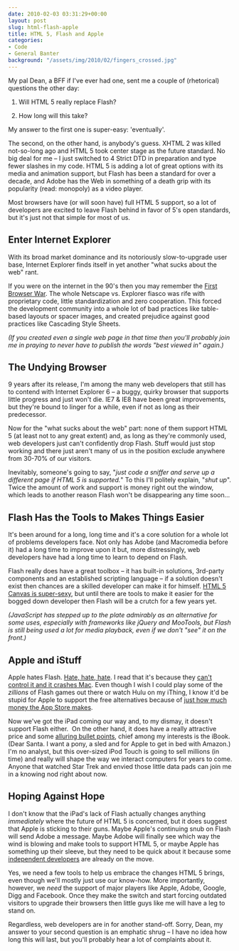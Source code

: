 ```yaml
---
date: 2010-02-03 03:31:29+00:00
layout: post
slug: html-flash-apple
title: HTML 5, Flash and Apple
categories:
- Code
- General Banter
background: "/assets/img/2010/02/fingers_crossed.jpg"
---
```


My pal Dean, a BFF if I've ever had one, sent me a couple of (rhetorical) questions the other day:

	
  1. Will HTML 5 really replace Flash?

	
  2. How long will this take?


My answer to the first one is super-easy: 'eventually'.

The second, on the other hand, is anybody's guess. XHTML 2 was killed not-so-long ago and HTML 5 took center stage as the future standard. No big deal for me – I just switched to 4 Strict DTD in preparation and type fewer slashes in my code. HTML 5 is adding a lot of great options with its media and animation support, but Flash has been a standard for over a decade, and Adobe has the Web in something of a death grip with its popularity (read: monopoly) as a video player.

Most browsers have (or will soon have) full HTML 5 support, so a lot of developers are excited to leave Flash behind in favor of 5's open standards,  but it's just not that simple for most of us.


## Enter Internet Explorer

With its broad market dominance and its notoriously slow-to-upgrade user base, Internet Explorer finds itself in yet another "what sucks about the web" rant.

If you were on the internet in the 90's then you may remember the [First Browser War](http://en.wikipedia.org/wiki/First_browser_war#The_first_browser_war). The whole Netscape vs. Explorer fiasco was rife with proprietary code, little standardization and zero cooperation. This forced the development community into a whole lot of bad practices like table-based layouts or spacer images, and created prejudice against good practices like Cascading Style Sheets.

_(If you created even a single web page in that time then you'll probably join me in praying to never have to publish the words "best viewed in" again.)_


## The Undying Browser


9 years after its release, I'm among the many web developers that still has to contend with Internet Explorer 6 – a buggy, quirky browser that supports little progress and just won't die. IE7 & IE8 have been great improvements, but they're bound to linger for a while, even if not as long as their predecessor.

Now for the "what sucks about the web" part: none of them support HTML 5 (at least not to any great extent) and, as long as they're commonly used, web developers just can't confidently drop Flash. Stuff would just stop working and there just aren't many of us in the position exclude anywhere from 30-70% of our visitors.

Inevitably, someone's going to say, "_just code a sniffer and serve up a different page if HTML 5 is supported._" To this I'll politely explain, "_shut up_". Twice the amount of work and support is money right out the window, which leads to another reason Flash won't be disappearing any time soon...


## Flash Has the Tools to Makes Things Easier

It's been around for a long, long time and it's a core solution for a whole lot of problems developers face. Not only has Adobe (and Macromedia before it) had a long time to improve upon it but, more distressingly, web developers have had a long time to learn to depend on Flash.

Flash really does have a great toolbox – it has built-in solutions, 3rd-party components and an established scripting language – if a solution doesn't exist then chances are a skilled developer can make it for himself. [HTML 5 Canvas is super-sexy](http://9elements.com/io/?p=153), but until there are tools to make it easier for the bogged down developer then Flash will be a crutch for a few years yet.

_(JavaScript has stepped up to the plate admirably as an alternative for some uses, especially with frameworks like jQuery and MooTools, but Flash is still being used a lot for media playback, even if we don't "see" it on the front.)_


## Apple and iStuff


Apple hates Flash. [Hate, hate, hate](http://www.macrumors.com/2010/01/31/steve-jobs-at-apple-town-hall-meeting-google-adobe-next-iphone-2010-macs-and-more/). I read that it's because they [can't control it and it crashes Mac](http://daringfireball.net/2010/01/apple_adobe_flash). Even though I wish I could play some of the _zillions_ of Flash games out there or watch Hulu on my iThing, I know it'd be stupid for Apple to support the free alternatives because of [just how much money the App Store makes](http://gigaom.com/2010/01/12/the-apple-app-store-economy/).

Now we've got the iPad coming our way and, to my dismay, it doesn't support Flash either.  On the other hand, it does have a really attractive price and some [alluring bullet points](http://www.apple.com/ipad/features/), chief among my interests is the iBook. (Dear Santa. I want a pony, a sled and for Apple to get in bed with Amazon.) I'm no analyst, but this over-sized iPod Touch is going to sell millions (in time) and really will shape the way we interact computers for years to come. Anyone that watched Star Trek and envied those little data pads can join me in a knowing nod right about now.


## Hoping Against Hope

I don't know that the iPad's lack of Flash actually changes anything _immediately_ where the future of HTML 5 is concerned, but it does suggest that Apple is sticking to their guns. Maybe Apple's continuing snub on Flash will send Adobe a message. Maybe Adobe will finally see which way the wind is blowing and make tools to support HTML 5, or maybe Apple has something up their sleeve, but they need to be quick about it because some [independent developers](http://jilion.com/sublime/video) are already on the move.

Yes, we need a few tools to help us embrace the changes HTML 5 brings, even though we'll mostly just use our know-how. More importantly, however, we _need_ the support of major players like Apple, Adobe, Google, Digg and Facebook. Once they make the switch and start forcing outdated visitors to upgrade their browsers then little guys like me will have a leg to stand on.

Regardless, web developers are in for another stand-off. Sorry, Dean, my answer to your second question is an emphatic shrug – I have no idea how long this will last, but you'll probably hear a lot of complaints about it.
